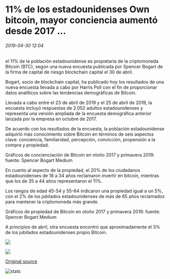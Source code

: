# 11% de los estadounidenses Own bitcoin, mayor conciencia aumentó desde 2017 ...

###### 2019-04-30 12:04

el 11% de la población estadounidense es propietaria de la criptomoneda Bitcoin (BTC), según una nueva encuesta publicada por Spencer Bogart de la firma de capital de riesgo blockchain capital el 30 de abril.

Bogart, socio de blockchain capital, ha publicado hoy los resultados de una nueva encuesta llevada a cabo por Harris Poll con el fin de proporcionar datos analíticos sobre las tendencias demográficas de Bitcoin.

Llevada a cabo entre el 23 de abril de 2019 y el 25 de abril de 2019, la encuesta incluyó respuestas de 2.052 adultos estadounidenses y representa una versión ampliada de la encuesta demográfica anterior lanzada por la empresa en octubre de 2017.

De acuerdo con los resultados de la encuesta, la población estadounidense adquirió más conocimiento sobre Bitcoin en términos de seis aspectos clave: conciencia, familiaridad, percepción, convicción, propensión a la compra y propiedad.

Gráficos de concienciación de Bitcoin en otoño 2017 y primavera 2019: fuente: Spencer Bogart Medium

En cuanto al aspecto de la propiedad, el 20% de los ciudadanos estadounidenses de 18 a 34 años reclamaron invertir en bitcoin, mientras que los de 35 a 44 años representaron el 11%.

Los rangos de edad 45-54 y 55-64 indicaron una propiedad igual a un 5%, con el 2% de los jubilados estadounidenses de más de 65 años reclamados para mantener la criptomoneda más grande.

Gráficos de propiedad de Bitcoin en otoño 2017 y primavera 2019: fuente: Spencer Bogart Medium

A principios de abril, otra encuesta encontró que aproximadamente el 3% de los jubilados estadounidenses propio Bitcoin.

![](https://s3.cointelegraph.com/storage/uploads/view/7b18c5e0211454b8ee97d7bacbe12ac6.png)

![](https://s3.cointelegraph.com/storage/uploads/view/66bee0e3e3d81d9336d2f9836785a617.png)

[Original source](https://cointelegraph.com/news/11-of-americans-own-bitcoin-major-awareness-increased-since-2017)

![stats](https://c.statcounter.com/11760860/0/a89fa40b/1/ "stats")